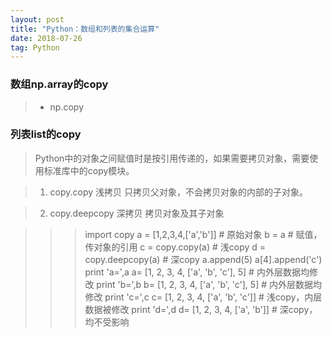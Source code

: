 ```yaml
---
layout: post
title: "Python：数组和列表的集合运算"
date: 2018-07-26
tag: Python
---
```


### 数组np.array的copy
> - np.copy 


### 列表list的copy
>  Python中的对象之间赋值时是按引用传递的，如果需要拷贝对象，需要使用标准库中的copy模块。

> 1. copy.copy 浅拷贝 只拷贝父对象，不会拷贝对象的内部的子对象。

> 2. copy.deepcopy 深拷贝 拷贝对象及其子对象

>
>>> import copy
>>> a = [1,2,3,4,['a','b']]           # 原始对象
>>> b = a                             # 赋值，传对象的引用
>>> c = copy.copy(a)                  # 浅copy
>>> d = copy.deepcopy(a)              # 深copy
>>> a.append(5)
>>> a[4].append('c')
>>> print 'a=',a
a= [1, 2, 3, 4, ['a', 'b', 'c'], 5]   # 内外层数据均修改
>>> print 'b=',b
b= [1, 2, 3, 4, ['a', 'b', 'c'], 5]   # 内外层数据均修改
>>> print 'c=',c
c= [1, 2, 3, 4, ['a', 'b', 'c']]      # 浅copy，内层数据被修改
>>> print 'd=',d
d= [1, 2, 3, 4, ['a', 'b']]           # 深copy，均不受影响
